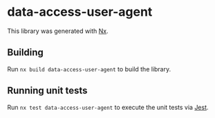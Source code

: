 # data-access-user-agent

This library was generated with [Nx](https://nx.dev).

## Building

Run `nx build data-access-user-agent` to build the library.

## Running unit tests

Run `nx test data-access-user-agent` to execute the unit tests via [Jest](https://jestjs.io).
